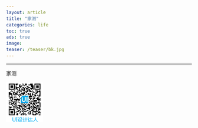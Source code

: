 ```yaml
---
layout: article
title: "家测"
categories: life
toc: true
ads: true
image:
teaser: /teaser/bk.jpg
---
```


---

家测

![df](https://github.com/storage201608/storage/blob/master/chentianqi2016/_posts/life/2016-08-09-1922life.md/ui_weixin.png?raw=true)

